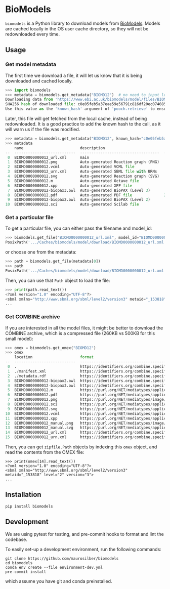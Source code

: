# BioModels

`biomodels` is a Python library to download models from [BioModels](https://www.ebi.ac.uk/biomodels/).
Models are cached locally in the OS user cache directory,
so they will not be redownloaded every time.

## Usage

### Get model metadata

The first time we download a file,
it will let us know that it is being downloaded
and cached locally.

```python
>>> import biomodels
>>> metadata = biomodels.get_metadata("BIOMD12")  # no need to input leading zeros
Downloading data from 'https://www.ebi.ac.uk/biomodels/model/files/BIOMD0000000012?format=json' to file '.../Caches/biomodels/model/files/BIOMD0000000012'.
SHA256 hash of downloaded file: c0e05feb5a37eae59e56791c816df20ec074085b54bf3193afb53934e54396d4
Use this value as the 'known_hash' argument of 'pooch.retrieve' to ensure that the file hasn't changed if it is downloaded again in the future.
```

Later, this file will get fetched from the local cache,
instead of being redownloaded.
It is a good practice to add the known hash to the call,
as it will warn us if the file was modified.

```python
>>> metadata = biomodels.get_metadata("BIOMD12", known_hash="c0e05feb5a37eae59e56791c816df20ec074085b54bf3193afb53934e54396d4")
>>> metadata
    name                         description                            size
--  ---------------------------  -----------------------------------  ------
 0  BIOMD0000000012_url.xml      main                                  46274
 1  BIOMD0000000012.png          Auto-generated Reaction graph (PNG)   39018
 2  BIOMD0000000012.vcml         Auto-generated VCML file              60183
 3  BIOMD0000000012_urn.xml      Auto-generated SBML file with URNs    47097
 4  BIOMD0000000012.svg          Auto-generated Reaction graph (SVG)   35750
 5  BIOMD0000000012.m            Auto-generated Octave file             4994
 6  BIOMD0000000012.xpp          Auto-generated XPP file                4114
 7  BIOMD0000000012-biopax3.owl  Auto-generated BioPAX (Level 3)       23577
 8  BIOMD0000000012.pdf          Auto-generated PDF file              205156
 9  BIOMD0000000012-biopax2.owl  Auto-generated BioPAX (Level 2)       16748
10  BIOMD0000000012.sci          Auto-generated Scilab file              154
```

### Get a particular file

To get a particular file,
you can either pass the filename and model_id:

```python
>>> biomodels.get_file("BIOMD0000000012_url.xml", model_id="BIOMD0000000012")
PosixPath('.../Caches/biomodels/model/download/BIOMD0000000012_url.xml')
```

or choose one from the metadata:

```python
>>> path = biomodels.get_file(metadata[0])
>>> path
PosixPath('.../Caches/biomodels/model/download/BIOMD0000000012_url.xml')
```

Then, you can use that `Path` object to load the file:

```python
>>> print(path.read_text())
<?xml version="1.0" encoding="UTF-8"?>
<sbml xmlns="http://www.sbml.org/sbml/level2/version3" metaid="_153818" level="2" version="3">
...
```

### Get COMBINE archive

If you are interested in all the model files,
it might be better to download the COMBINE archive,
which is a compressed file (260KB vs 500KB for this small model):

```python
>>> omex = biomodels.get_omex("BIOMD12")
>>> omex
    location                     format                                                                 master
--  ---------------------------  ---------------------------------------------------------------------  --------
 0  .                            https://identifiers.org/combine.specifications/omex                    False
 1  ./manifest.xml               https://identifiers.org/combine.specifications/omex-manifest           False
 2  ./metadata.rdf               https://identifiers.org/combine.specifications/omex-metadata           False
 3  BIOMD0000000012-biopax2.owl  https://identifiers.org/combine.specifications/biopax.level-2          False
 4  BIOMD0000000012-biopax3.owl  https://identifiers.org/combine.specifications/biopax.level-3          False
 5  BIOMD0000000012.m            https://purl.org/NET/mediatypes/application/x.unknown                  False
 6  BIOMD0000000012.pdf          https://purl.org/NET/mediatypes/application/pdf                        False
 7  BIOMD0000000012.png          https://purl.org/NET/mediatypes/image/png                              False
 8  BIOMD0000000012.sci          https://purl.org/NET/mediatypes/application/x.unknown                  False
 9  BIOMD0000000012.svg          https://purl.org/NET/mediatypes/application/xml                        False
10  BIOMD0000000012.vcml         https://purl.org/NET/mediatypes/application/xml                        False
11  BIOMD0000000012.xpp          https://purl.org/NET/mediatypes/application/x.unknown                  False
12  BIOMD0000000012_manual.png   https://purl.org/NET/mediatypes/image/png                              False
13  BIOMD0000000012_manual.svg   https://purl.org/NET/mediatypes/application/xml                        False
14  BIOMD0000000012_url.xml      https://identifiers.org/combine.specifications/sbml.level-2.version-3  True
15  BIOMD0000000012_urn.xml      https://identifiers.org/combine.specifications/sbml.level-2.version-3  False
```

Then,
you can get `zipfile.Path` objects by indexing this `omex` object,
and read the contents from the OMEX file:

```
>>> print(omex[14].read_text())
<?xml version="1.0" encoding="UTF-8"?>
<sbml xmlns="http://www.sbml.org/sbml/level2/version3" metaid="_153818" level="2" version="3">
...
```

## Installation

```
pip install biomodels
```

## Development

We are using pytest for testing,
and pre-commit hooks to format and lint the codebase.

To easily set-up a development environment,
run the following commands:

```
git clone https://github.com/maurosilber/biomodels
cd biomodels
conda env create --file environment-dev.yml
pre-commit install
```

which assume you have git and conda preinstalled.
